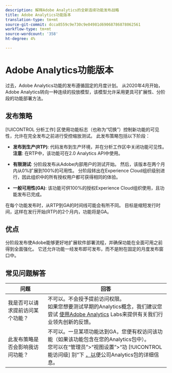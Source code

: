 ```yaml
---
description: 解释Adobe Analytics的全新连续功能发布战略
title: Adobe Analytics功能版本
translation-type: tm+mt
source-git-commit: dcca8559c9e730c9e04981d69068786878062561
workflow-type: tm+mt
source-wordcount: '358'
ht-degree: 4%

---
```



# Adobe Analytics功能版本

过去，Adobe Analytics功能的发布遵循固定的月度计划。 从2020年4月开始，Adobe Analytics转向一种连续的投放模型，该模型允许采用更具可扩展性、分阶段的功能部署方法。

## 发布策略

[!UICONTROL 分析工作] 区使用功能标志（也称为“切换”）控制新功能的可见性，允许在完全发布之前进行受控缩放测试。 此发布策略包括以下阶段：

* **发布到生产(RTP)**: 代码发布到生产环境，并在分析工作区中关闭功能可见性。 **注意**: 在RTP中，该功能可在2.0 Analytics API中使用。

* **有限测试**: 分阶段发布从Adobe内部用户的测试开始。 然后，该版本在两个月内从0%扩展到100%的可用性。 分阶段转出在Experience Cloud组织级别进行，因此组织中的所有授权用户都可获得相同的体验。

* **一般可用性(GA)**: 该功能可供100%的授权Experience Cloud组织使用，且功能发布已完成。

在每个功能发布时，从RTP到GA的时间线可能会有所不同。 目标是缩短发行时间，这样在发行开始(RTP)的2个月内，功能将是GA。

## 优点

分阶段发布使Adobe能够更好地扩展软件部署流程，并确保功能在全面可用之前得到全面强化。 它还允许功能一经发布即可发布，而不是附在固定的月度发布窗口中。

## 常见问题解答

| 问题 | 回答 |
|---|---|
| 我是否可以请求提前访问某个功能？ | 不可以。不会授予提前访问权限。<br>如果您想要测试早期的Analytics概念，我们建议您尝试 [使用Adobe Analytics](https://docs.adobe.com/content/help/zh-Hans/analytics/analyze/tech-previews/overview.html) Labs来提供有关我们行业领先创新的反馈。 |
| 此发布策略是否会影响我访问功能？ | 不可以。一旦某项功能达到GA，您便有权访问该功能（如果该功能包含在您的Analytics包中）。<br>您可以在“管理员”>“视图设置”>“功 [!UICONTROL 能访问级] 别”下 [，以](https://docs.adobe.com/content/help/en/analytics/admin/company-settings/feature-access-levels.html)便公司Analytics包的详细信息。 |